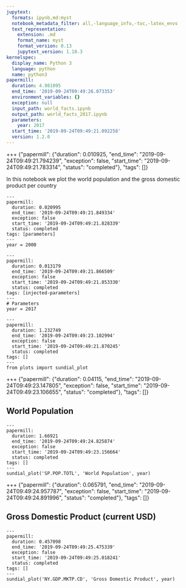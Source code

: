 ```yaml
---
jupytext:
  formats: ipynb,md:myst
  notebook_metadata_filter: all,-language_info,-toc,-latex_envs
  text_representation:
    extension: .md
    format_name: myst
    format_version: 0.13
    jupytext_version: 1.10.3
kernelspec:
  display_name: Python 3
  language: python
  name: python3
papermill:
  duration: 4.981095
  end_time: '2019-09-24T09:49:26.073353'
  environment_variables: {}
  exception: null
  input_path: world_facts.ipynb
  output_path: world_facts_2017.ipynb
  parameters:
    year: 2017
  start_time: '2019-09-24T09:49:21.092258'
  version: 1.2.0
---
```


+++ {"papermill": {"duration": 0.010925, "end_time": "2019-09-24T09:49:21.794239", "exception": false, "start_time": "2019-09-24T09:49:21.783314", "status": "completed"}, "tags": []}

In this notebook we plot the world population and the gross domestic product per country

```{code-cell} ipython3
---
papermill:
  duration: 0.020995
  end_time: '2019-09-24T09:49:21.849334'
  exception: false
  start_time: '2019-09-24T09:49:21.828339'
  status: completed
tags: [parameters]
---
year = 2000
```

```{code-cell} ipython3
---
papermill:
  duration: 0.013179
  end_time: '2019-09-24T09:49:21.866509'
  exception: false
  start_time: '2019-09-24T09:49:21.853330'
  status: completed
tags: [injected-parameters]
---
# Parameters
year = 2017
```

```{code-cell} ipython3
---
papermill:
  duration: 1.232749
  end_time: '2019-09-24T09:49:23.102994'
  exception: false
  start_time: '2019-09-24T09:49:21.870245'
  status: completed
tags: []
---
from plots import sundial_plot
```

+++ {"papermill": {"duration": 0.04115, "end_time": "2019-09-24T09:49:23.147805", "exception": false, "start_time": "2019-09-24T09:49:23.106655", "status": "completed"}, "tags": []}

## World Population

```{code-cell} ipython3
---
papermill:
  duration: 1.66921
  end_time: '2019-09-24T09:49:24.825874'
  exception: false
  start_time: '2019-09-24T09:49:23.156664'
  status: completed
tags: []
---
sundial_plot('SP.POP.TOTL', 'World Population', year)
```

+++ {"papermill": {"duration": 0.065791, "end_time": "2019-09-24T09:49:24.957787", "exception": false, "start_time": "2019-09-24T09:49:24.891996", "status": "completed"}, "tags": []}

## Gross Domestic Product (current USD)

```{code-cell} ipython3
---
papermill:
  duration: 0.457098
  end_time: '2019-09-24T09:49:25.475339'
  exception: false
  start_time: '2019-09-24T09:49:25.018241'
  status: completed
tags: []
---
sundial_plot('NY.GDP.MKTP.CD', 'Gross Domestic Product', year)
```
